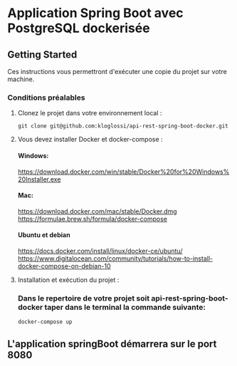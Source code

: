 # Application Spring Boot avec PostgreSQL dockerisée

## Getting Started

Ces instructions vous permettront d'exécuter une copie du projet sur votre machine.

### Conditions préalables

1. Clonez le projet dans votre environnement local :
    ```
    git clone git@github.com:kloglossi/api-rest-spring-boot-docker.git
    ```

2. Vous devez installer Docker et docker-compose :

    #### Windows:
    https://download.docker.com/win/stable/Docker%20for%20Windows%20Installer.exe
    
    #### Mac:
    https://download.docker.com/mac/stable/Docker.dmg
    https://formulae.brew.sh/formula/docker-compose
    
    #### Ubuntu et debian
    https://docs.docker.com/install/linux/docker-ce/ubuntu/
    https://www.digitalocean.com/community/tutorials/how-to-install-docker-compose-on-debian-10
 
 3. Installation et exécution du projet :

    ### Dans le repertoire de votre projet soit api-rest-spring-boot-docker taper dans le terminal la commande suivante: 
    ```
    docker-compose up
    ```
    
## L'application springBoot démarrera sur le port 8080


